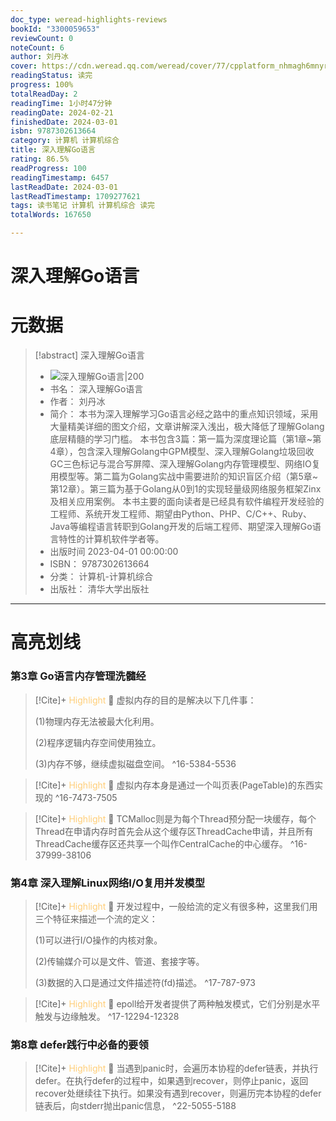 ```yaml
---
doc_type: weread-highlights-reviews
bookId: "3300059653"
reviewCount: 0
noteCount: 6
author: 刘丹冰
cover: https://cdn.weread.qq.com/weread/cover/77/cpplatform_nhmagh6mnyrbgfugxz55lv/t7_cpplatform_nhmagh6mnyrbgfugxz55lv1684921281.jpg
readingStatus: 读完
progress: 100%
totalReadDay: 2
readingTime: 1小时47分钟
readingDate: 2024-02-21
finishedDate: 2024-03-01
isbn: 9787302613664
category: 计算机 计算机综合
title: 深入理解Go语言
rating: 86.5%
readProgress: 100
readingTimestamp: 6457
lastReadDate: 2024-03-01
lastReadTimestamp: 1709277621
tags: 读书笔记 计算机 计算机综合 读完
totalWords: 167650

---
```


# 深入理解Go语言

# 元数据
> [!abstract] 深入理解Go语言
> - ![ 深入理解Go语言|200](https://cdn.weread.qq.com/weread/cover/77/cpplatform_nhmagh6mnyrbgfugxz55lv/t7_cpplatform_nhmagh6mnyrbgfugxz55lv1684921281.jpg)
> - 书名： 深入理解Go语言
> - 作者： 刘丹冰
> - 简介： 本书为深入理解学习Go语言必经之路中的重点知识领域，采用大量精美详细的图文介绍，文章讲解深入浅出，极大降低了理解Golang底层精髓的学习门槛。 本书包含3篇：第一篇为深度理论篇（第1章~第4章），包含深入理解Golang中GPM模型、深入理解Golang垃圾回收GC三色标记与混合写屏障、深入理解Golang内存管理模型、网络IO复用模型等。第二篇为Golang实战中需要进阶的知识盲区介绍（第5章~第12章）。第三篇为基于Golang从0到1的实现轻量级网络服务框架Zinx及相关应用案例。 本书主要的面向读者是已经具有软件编程开发经验的工程师、系统开发工程师、期望由Python、PHP、C/C++、Ruby、Java等编程语言转职到Golang开发的后端工程师、期望深入理解Go语言特性的计算机软件学者等。
> - 出版时间 2023-04-01 00:00:00
> - ISBN： 9787302613664
> - 分类： 计算机-计算机综合
> - 出版社： 清华大学出版社



---

# 高亮划线

### 第3章 Go语言内存管理洗髓经

> [!Cite]+ <span style="color: #ffce78;">Highlight</span>
> 📌 虚拟内存的目的是解决以下几件事：
>
>(1)物理内存无法被最大化利用。
>
>(2)程序逻辑内存空间使用独立。
>
>(3)内存不够，继续虚拟磁盘空间。
> ^16-5384-5536

> [!Cite]+ <span style="color: #ffce78;">Highlight</span>
> 📌 虚拟内存本身是通过一个叫页表(PageTable)的东西实现的
> ^16-7473-7505

> [!Cite]+ <span style="color: #ffce78;">Highlight</span>
> 📌 TCMalloc则是为每个Thread预分配一块缓存，每个Thread在申请内存时首先会从这个缓存区ThreadCache申请，并且所有ThreadCache缓存区还共享一个叫作CentralCache的中心缓存。
> ^16-37999-38106
### 第4章 深入理解Linux网络I/O复用并发模型

> [!Cite]+ <span style="color: #ffce78;">Highlight</span>
> 📌 开发过程中，一般给流的定义有很多种，这里我们用三个特征来描述一个流的定义：
>
>(1)可以进行I/O操作的内核对象。
>
>(2)传输媒介可以是文件、管道、套接字等。
>
>(3)数据的入口是通过文件描述符(fd)描述。
> ^17-787-973

> [!Cite]+ <span style="color: #ffce78;">Highlight</span>
> 📌 epoll给开发者提供了两种触发模式，它们分别是水平触发与边缘触发。
> ^17-12294-12328
### 第8章 defer践行中必备的要领

> [!Cite]+ <span style="color: #ffce78;">Highlight</span>
> 📌 当遇到panic时，会遍历本协程的defer链表，并执行defer。在执行defer的过程中，如果遇到recover，则停止panic，返回recover处继续往下执行。如果没有遇到recover，则遍历完本协程的defer链表后，向stderr抛出panic信息，
> ^22-5055-5188

